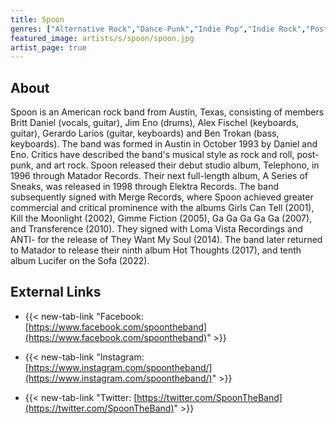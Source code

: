 ```yaml
---
title: Spoon
genres: ["Alternative Rock","Dance-Punk","Indie Pop","Indie Rock","Post-Punk"]
featured_image: artists/s/spoon/spoon.jpg
artist_page: true
---
```

## About

Spoon is an American rock band from Austin, Texas, consisting of members Britt Daniel (vocals, guitar), Jim Eno (drums), Alex Fischel (keyboards, guitar), Gerardo Larios (guitar, keyboards) and Ben Trokan (bass, keyboards). The band was formed in Austin in October 1993 by Daniel and Eno. Critics have described the band's musical style as rock and roll, post-punk, and art rock.
Spoon released their debut studio album, Telephono, in 1996 through Matador Records. Their next full-length album, A Series of Sneaks, was released in 1998 through Elektra Records. The band subsequently signed with Merge Records, where Spoon achieved greater commercial and critical prominence with the albums Girls Can Tell (2001), Kill the Moonlight (2002), Gimme Fiction (2005), Ga Ga Ga Ga Ga (2007), and Transference (2010). They signed with Loma Vista Recordings and ANTI- for the release of They Want My Soul (2014). The band later returned to Matador to release their ninth album Hot Thoughts (2017), and tenth album Lucifer on the Sofa (2022).



## External Links

- {{< new-tab-link "Facebook: [https://www.facebook.com/spoontheband](https://www.facebook.com/spoontheband)" >}}

- {{< new-tab-link "Instagram: [https://www.instagram.com/spoontheband/](https://www.instagram.com/spoontheband/)" >}}

- {{< new-tab-link "Twitter: [https://twitter.com/SpoonTheBand](https://twitter.com/SpoonTheBand)" >}}


